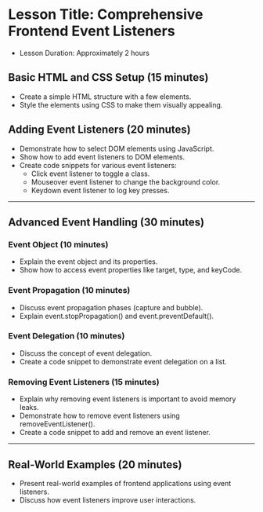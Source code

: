# Lesson Title: Comprehensive Frontend Event Listeners

- Lesson Duration: Approximately 2 hours

## Basic HTML and CSS Setup (15 minutes)
- Create a simple HTML structure with a few elements.
- Style the elements using CSS to make them visually appealing.

## Adding Event Listeners (20 minutes)
- Demonstrate how to select DOM elements using JavaScript.
- Show how to add event listeners to DOM elements.
- Create code snippets for various event listeners:
  - Click event listener to toggle a class.
  - Mouseover event listener to change the background color.
  - Keydown event listener to log key presses.

---

## Advanced Event Handling (30 minutes)

### Event Object (10 minutes)
- Explain the event object and its properties.
- Show how to access event properties like target, type, and keyCode.

### Event Propagation (10 minutes)
- Discuss event propagation phases (capture and bubble).
- Explain event.stopPropagation() and event.preventDefault().

### Event Delegation (10 minutes)
- Discuss the concept of event delegation.
- Create a code snippet to demonstrate event delegation on a list.

### Removing Event Listeners (15 minutes)
- Explain why removing event listeners is important to avoid memory leaks.
- Demonstrate how to remove event listeners using removeEventListener().
- Create a code snippet to add and remove an event listener.

---
## Real-World Examples (20 minutes)
- Present real-world examples of frontend applications using event listeners.
- Discuss how event listeners improve user interactions.